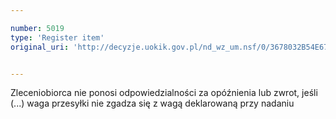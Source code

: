 ```yaml
---

number: 5019
type: 'Register item'
original_uri: 'http://decyzje.uokik.gov.pl/nd_wz_um.nsf/0/3678032B54E6793EC1257B9C002927B3?OpenDocument'


---
```


Zleceniobiorca nie ponosi odpowiedzialności za opóźnienia lub zwrot, jeśli (...) waga przesyłki nie zgadza się z wagą deklarowaną przy nadaniu
